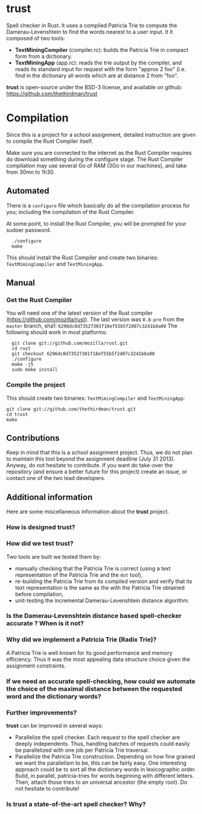 trust
=====

Spell checker in Rust. It uses a compiled Patricia Trie to compute the Damerau-Levenshtein to find
the words nearest to a user input. It it composed of two tools:
  * **TextMiningCompiler** (compiler.rc): builds the Patricia Trie in compact form from a
    dictionary.
  * **TextMiningApp** (app.rc): reads the trie output by the compiler, and reads its standard input
    for request with the form "approx 2 foo" (i.e. find in the dictionary all words which are at
      distance 2 from "foo".

**trust** is open-source under the BSD-3 license, and available on github:
https://github.com/thethirdman/trust

Compilation
===========
Since this is a project for a school assignment, detailed instruction are given to compile the
Rust Compiler itself.

Make sure you are connected to the internet as the Rust Compiler requires do download something during the configure stage.
The Rust Compiler compilation may use several Go of RAM (3Go in our machines), and take from 30mn to 1h30.

## Automated
There is a `configure` file which basically do all the compilation process for you; including the
compilation of the Rust Compiler.

At some point, to install the Rust Compiler, you will be prompted for your sudoer password.

```
  ./configure
  make
```

This should install the Rust Compiler and create two binaries: `TextMimingCompiler` and
`TextMiningApp`.

## Manual
### Get the Rust Compiler
You will need one of the latest version of the Rust compiler (https://github.com/mozilla/rust).
The last version was `0.8-pre` from the `master` branch, sha1: `6296dc0d73527301f18ef55b5f2d07c3241b8a00`
The following should work in most platforms:

```
  git clone git://github.com/mozilla/rust.git
  cd rust
  git checkout 6296dc0d73527301f18ef55b5f2d07c3241b8a00
  ./configure
  make -j5
  sudo make install
```

### Compile the project
This should create two binaries: `TextMimingCompiler` and `TextMiningApp`:

```
git clone git://github.com/thethirdman/trust.git
cd trust
make
```

## Contributions
Keep in mind that this is a school assignment project. Thus, we do not plan to maintain this tool
beyond the assignment deadline (July 31 2013). Anyway, do not hesitate to contribute. If you want
do take-over the repository (and ensure a better future for this project) create an issue, or
contact one of the two lead developers.

## Additional information
Here are some miscellaneous information about the **trust** project.

### How is designed trust?

### How did we test trust?
Two tools are built we tested them by:
  * manually checking that the Patricia Trie is correct (using a text representation of the
    Patricia Trie and the `dot` tool),
  * re-building the Patricia Trie from its compiled version and verify that its text
    representation is the same as the with the Patricia Trie obtained before compilation,
  * unit-testing the incremental Damerau-Levenshtein distance algorithm.

### Is the Damerau-Levenshtein distance based spell-checker accurate ? When is it not?

### Why did we implement a Patricia Trie (Radix Trie)?
A Patricia Trie is well known for its good performance and memory efficiency. Thus it was the most
appealing data structure choice given the assignment constraints.

### If we need an accurate spell-checking, how could we automate the choice of the maximal distance between the requested word and the dictionary words?

### Further improvements?
**trust** can be improved in several ways:
  * Parallelize the spell checker. Each request to the spell checker are deeply independents. Thus, handling
    batches of requests could easily be parallelized with one job per Patricia Trie traversal.
  * Parallelize the Patricia Trie construction. Depending on how fine grained we want the
    parallelism to be, this can be fairly easy. One interesting approach could be to sort all the
    dictionary words in lexicographic order. Build, in parallel, patricia-tries for words beginning
    with different letters. Then, attach those tries to an universal ancestor (the empty root).
Do not hesitate to contribute!

### Is trust a state-of-the-art spell checker? Why?
